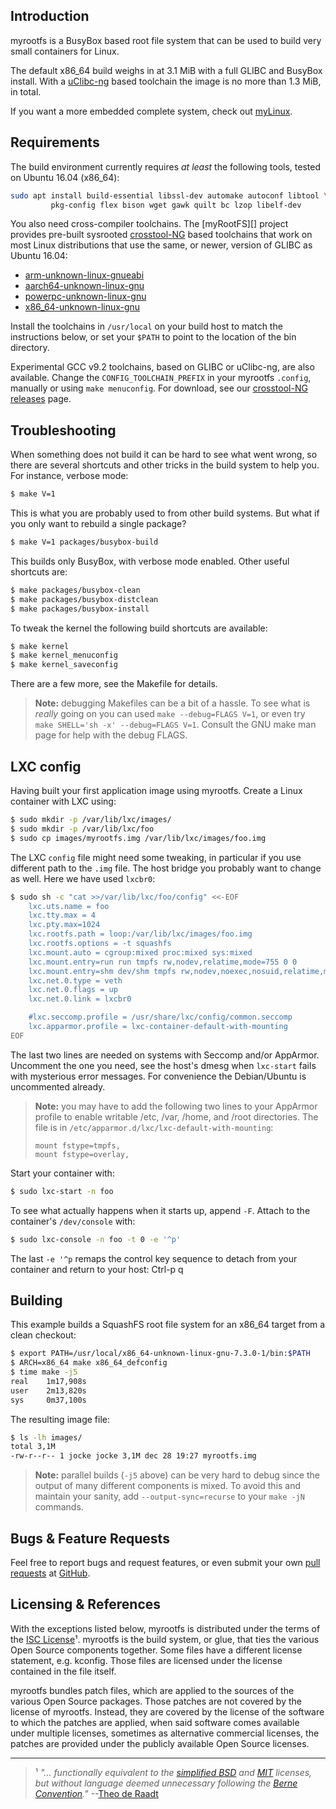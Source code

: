 Introduction
------------

myrootfs is a BusyBox based root file system that can be used to build
very small containers for Linux.

The default x86_64 build weighs in at 3.1 MiB with a full GLIBC and
BusyBox install.  With a [uClibc-ng][] based toolchain the image is no
more than 1.3 MiB, in total.

If you want a more embedded complete system, check out [myLinux][].


Requirements
------------

The build environment currently requires *at least* the following tools,
tested on Ubuntu 16.04 (x86_64):


```sh
sudo apt install build-essential libssl-dev automake autoconf libtool \
         pkg-config flex bison wget gawk quilt bc lzop libelf-dev
```

You also need cross-compiler toolchains.  The [myRootFS][] project
provides pre-built sysrooted [crosstool-NG][1] based toolchains that
work on most Linux distributions that use the same, or newer, version of
GLIBC as Ubuntu 16.04:

  * [arm-unknown-linux-gnueabi][1]
  * [aarch64-unknown-linux-gnu][2]
  * [powerpc-unknown-linux-gnu][3]
  * [x86_64-unknown-linux-gnu][4]

Install the toolchains in `/usr/local` on your build host to match the
instructions below, or set your `$PATH` to point to the location of the
bin directory.

Experimental GCC v9.2 toolchains, based on GLIBC or uClibc-ng, are also
available.  Change the `CONFIG_TOOLCHAIN_PREFIX` in your myrootfs
`.config`, manually or using `make menuconfig`.  For download, see
our [crosstool-NG releases][toolchains] page.


Troubleshooting
---------------

When something does not build it can be hard to see what went wrong, so
there are several shortcuts and other tricks in the build system to help
you.  For instance, verbose mode:

```sh
$ make V=1
```

This is  what you are  probably used to  from other build  systems.  But
what if you only want to rebuild a single package?

```sh
$ make V=1 packages/busybox-build
```

This builds only BusyBox, with verbose mode enabled.  Other useful
shortcuts are:

```sh
$ make packages/busybox-clean
$ make packages/busybox-distclean
$ make packages/busybox-install
```

To tweak the kernel the following build shortcuts are available:

```sh
$ make kernel
$ make kernel_menuconfig
$ make kernel_saveconfig
```

There are a few more, see the Makefile for details.

> **Note:** debugging Makefiles can be a bit of a hassle.  To see what is
> *really* going on you can used `make --debug=FLAGS V=1`, or even try
> `make SHELL='sh -x' --debug=FLAGS V=1`.  Consult the GNU make man
> page for help with the debug FLAGS.


LXC config
----------

Having built your first application image using myrootfs.  Create a
Linux container with LXC using:

```sh
$ sudo mkdir -p /var/lib/lxc/images/
$ sudo mkdir -p /var/lib/lxc/foo
$ sudo cp images/myrootfs.img /var/lib/lxc/images/foo.img
```

The LXC `config` file might need some tweaking, in particular if you use
different path to the `.img` file.  The host bridge you probably want to
change as well.  Here we have used `lxcbr0`:

```sh
$ sudo sh -c "cat >>/var/lib/lxc/foo/config" <<-EOF
	lxc.uts.name = foo
	lxc.tty.max = 4
	lxc.pty.max=1024
	lxc.rootfs.path = loop:/var/lib/lxc/images/foo.img
	lxc.rootfs.options = -t squashfs
	lxc.mount.auto = cgroup:mixed proc:mixed sys:mixed
	lxc.mount.entry=run run tmpfs rw,nodev,relatime,mode=755 0 0
	lxc.mount.entry=shm dev/shm tmpfs rw,nodev,noexec,nosuid,relatime,mode=1777,create=dir 0 0
	lxc.net.0.type = veth
	lxc.net.0.flags = up
	lxc.net.0.link = lxcbr0

	#lxc.seccomp.profile = /usr/share/lxc/config/common.seccomp
	lxc.apparmor.profile = lxc-container-default-with-mounting
EOF
```

The last two lines are needed on systems with Seccomp and/or AppArmor.
Uncomment the one you need, see the host's dmesg when `lxc-start` fails
with mysterious error messages.  For convenience the Debian/Ubuntu is
uncommented already.

> **Note:** you may have to add the following two lines to your AppArmor
> profile to enable writable /etc, /var, /home, and /root directories.
> The file is in `/etc/apparmor.d/lxc/lxc-default-with-mounting`:
> ```
> mount fstype=tmpfs,
> mount fstype=overlay,
> ```

Start your container with:

```sh
$ sudo lxc-start -n foo
```

To see what actually happens when it starts up, append `-F`.  Attach to
the container's `/dev/console` with:

```sh
$ sudo lxc-console -n foo -t 0 -e '^p'
```

The last `-e '^p` remaps the control key sequence to detach from your
container and return to your host: Ctrl-p q


Building
--------

This example builds a SquashFS root file system for an x86_64 target
from a clean checkout:

```sh
$ export PATH=/usr/local/x86_64-unknown-linux-gnu-7.3.0-1/bin:$PATH
$ ARCH=x86_64 make x86_64_defconfig
$ time make -j5
real    1m17,908s
user    2m13,820s
sys     0m37,100s
```

The resulting image file:

```sh
$ ls -lh images/
total 3,1M
-rw-r--r-- 1 jocke jocke 3,1M dec 28 19:27 myrootfs.img
```

> **Note:** parallel builds (`-j5` above) can be very hard to debug
> since the output of many different components is mixed.  To avoid
> this and maintain your sanity, add `--output-sync=recurse` to
> your `make -jN` commands.


Bugs & Feature Requests
-----------------------

Feel free to report bugs and request features, or even submit your own
[pull requests](https://help.github.com/articles/using-pull-requests/)
at [GitHub](https://github.com/myrootfs/myrootfs).


Licensing & References
----------------------

With the exceptions listed below, myrootfs is distributed under the
terms of the [ISC License][]¹.  myrootfs is the build system, or glue,
that ties the various Open Source components together.  Some files have
a different license statement, e.g. kconfig.  Those files are licensed
under the license contained in the file itself.

myrootfs bundles patch files, which are applied to the sources of the
various Open Source packages.  Those patches are not covered by the
license of myrootfs.  Instead, they are covered by the license of the
software to which the patches are applied, when said software comes
available under multiple licenses, sometimes as alternative commercial
licenses, the patches are provided under the publicly available Open
Source licenses.

----
> ¹ *"... functionally equivalent to the [simplified BSD][] and [MIT][]
>     licenses, but without language deemed unnecessary following the
>     [Berne Convention][]."*  --[Theo de Raadt][]

[1]: https://github.com/myrootfs/crosstool-ng/releases/download/troglobit%2F7.3.0-1/arm-unknown-linux-gnueabi-7.3.0-1.tar.xz
[2]: https://github.com/myrootfs/crosstool-ng/releases/download/troglobit%2F7.3.0-1/aarch64-unknown-linux-gnu-7.3.0-1.tar.xz
[3]: https://github.com/myrootfs/crosstool-ng/releases/download/troglobit%2F7.3.0-1/powerpc-unknown-linux-gnu-7.3.0-1.tar.xz
[4]: https://github.com/myrootfs/crosstool-ng/releases/download/troglobit%2F7.3.0-1/x86_64-unknown-linux-gnu-7.3.0-1.tar.xz
[myLinux]: https://github.com/myrootfs/myLinux
[simplified BSD]:   https://en.wikipedia.org/wiki/BSD_licenses#2-clause
[MIT]:              https://en.wikipedia.org/wiki/MIT_License
[Berne Convention]: https://en.wikipedia.org/wiki/Berne_Convention
[Theo de Raadt]:    https://marc.info/?l=openbsd-misc&m=120618313520730&w=2
[toolchains]:  https://github.com/myrootfs/crosstool-ng/releases
[uClibc-ng]:   https://uclibc-ng.org/
[ISC License]: https://en.wikipedia.org/wiki/ISC_license
